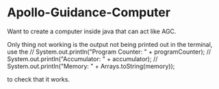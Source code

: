 # Apollo-Guidance-Computer

Want to create a computer inside java that can act like AGC.

Only thing not working is the output not being printed out in the terminal, use the 
    // System.out.println("Program Counter: " + programCounter);
    // System.out.println("Accumulator: " + accumulator);
    // System.out.println("Memory: " + Arrays.toString(memory));
    
to check that it works.
